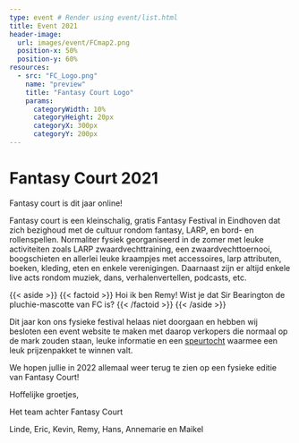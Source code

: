 ```yaml
---
type: event # Render using event/list.html
title: Event 2021
header-image:
  url: images/event/FCmap2.png
  position-x: 50%
  position-y: 60%
resources:
  - src: "FC_Logo.png"
    name: "preview"
    title: "Fantasy Court Logo"
    params:
      categoryWidth: 10%
      categoryHeight: 20px
      categoryX: 300px
      categoryY: 200px
---
```


# Fantasy Court 2021
Fantasy court is dit jaar online!

Fantasy court is een kleinschalig, gratis Fantasy Festival in Eindhoven dat zich bezighoud met de cultuur rondom fantasy, LARP, en bord- en rollenspellen. Normaliter fysiek georganiseerd in de zomer met leuke activiteiten zoals LARP zwaardvechttraining, een zwaardvechttoernooi, boogschieten en allerlei leuke kraampjes met accessoires, larp attributen, boeken, kleding, eten en enkele verenigingen. Daarnaast zijn er altijd enkele live acts rondom muziek, dans, verhalenvertellen, podcasts, etc.

{{< aside >}}
    {{< factoid >}}
        Hoi ik ben Remy! Wist je dat Sir Bearington de pluchie-mascotte van FC is?
    {{< /factoid >}}
{{< /aside >}}

Dit jaar kon ons fysieke festival helaas niet doorgaan en hebben wij besloten een event website te maken met daarop verkopers die normaal op de mark zouden staan, leuke informatie en een [speurtocht](/event-2021/speurtocht/) waarmee een leuk prijzenpakket te winnen valt.

We hopen jullie in 2022 allemaal weer terug te zien op een fysieke editie van Fantasy Court!

Hoffelijke groetjes,

Het team achter Fantasy Court

Linde, Eric, Kevin, Remy, Hans, Annemarie en Maikel
